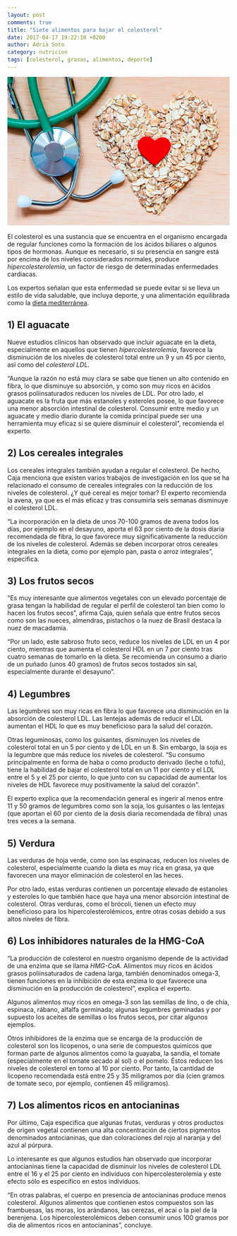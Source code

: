 ```yaml
---
layout: post
comments: true
title: "Siete alimentos para bajar el colesterol"
date: 2017-04-17 19:22:10 +0200
author: Adrià Soto
category: nutricion
tags: [colesterol, grasas, alimentos, deporte]
---
```

![Colesterol](/img/colesterol.jpg)

El colesterol es una sustancia que se encuentra en el organismo encargada de regular 
funciones como la formación de los ácidos biliares o algunos tipos de hormonas. Aunque 
es necesario, si su presencia en sangre está por encima de los niveles considerados normales, 
produce _hipercolesterolemia_, un factor de riesgo de determinadas enfermedades cardiacas.

Los expertos señalan que esta enfermedad se puede evitar si se lleva un estilo de vida saludable, 
que incluya deporte, y una alimentación equilibrada como la [dieta mediterránea](https://es.wikipedia.org/wiki/Dieta_mediterr%C3%A1nea).

<!--excerpt-->

## 1) El aguacate

Nueve estudios clínicos han observado que incluir aguacate en la dieta, especialmente en aquellos 
que tienen _hipercolesterolemia_, favorece la disminución de los niveles de colesterol total entre 
un 9 y un 45 por ciento, así como del _colesterol LDL_.

“Aunque la razón no está muy clara se sabe que tienen un alto contenido en fibra, lo que disminuye 
su absorción, y como son muy ricos en ácidos grasos poliinsaturados reducen los niveles de LDL. 
Por otro lado, el aguacate es la fruta que más estanoles y esteroles posee, lo que favorece una 
menor absorción intestinal de colesterol. Consumir entre medio y un aguacate y medio diario durante 
la comida principal puede ser una herramienta muy eficaz si se quiere disminuir el colesterol”, 
recomienda el experto.

## 2) Los cereales integrales

Los cereales integrales también ayudan a regular el colesterol. De hecho, Caja menciona que existen 
varios trabajos de investigación en los que se ha relacionado el consumo de cereales integrales con 
la reducción de los niveles de colesterol. ¿Y qué cereal es mejor tomar? El experto recomienda la 
avena, ya que es el más eficaz y tras consumirla seis semanas disminuye el colesterol LDL.

“La incorporación en la dieta de unos 70-100 gramos de avena todos los días, por ejemplo en el 
desayuno, aporta el 63 por ciento de la dosis diaria recomendada de fibra, lo que favorece muy 
significativamente la reducción de los niveles de colesterol. Además se deben incorporar otros 
cereales integrales en la dieta, como por ejemplo pan, pasta o arroz integrales”, especifica.

## 3) Los frutos secos

“Es muy interesante que alimentos vegetales con un elevado porcentaje de grasa tengan la habilidad 
de regular el perfil de colesterol tan bien como lo hacen los frutos secos”, afirma Caja, quien 
señala que entre frutos secos como son las nueces, almendras, pistachos o la nuez de Brasil 
destaca la nuez de macadamia.

“Por un lado, este sabroso fruto seco, reduce los niveles de LDL en un 4 por ciento, mientras 
que aumenta el colesterol HDL en un 7 por ciento tras cuatro semanas de tomarlo en la dieta. Se 
recomienda un consumo a diario de un puñado (unos 40 gramos) de frutos secos tostados sin sal, 
especialmente durante el desayuno”.

## 4) Legumbres

Las legumbres son muy ricas en fibra lo que favorece una disminución en la absorción de colesterol 
LDL. Las lentejas además de reducir el LDL aumentan el HDL lo que es muy beneficioso para la salud 
del corazón.

Otras leguminosas, como los guisantes, disminuyen los niveles de colesterol total en un 5 por ciento 
y de LDL en un 8. Sin embargo, la soja es la legumbre que más reduce los niveles de colesterol. 
“Su consumo principalmente en forma de haba o como producto derivado (leche o tofu), tiene la habilidad 
de bajar el colesterol total en un 11 por ciento y el LDL entre el 5 y el 25 por ciento, lo que junto 
con su capacidad de aumentar los niveles de HDL favorece muy positivamente la salud del corazón".

El experto explica que la recomendación general es ingerir al menos entre 11 y 50 gramos de legumbres 
como son la soja, los guisantes o las lentejas (que aportan el 60 por ciento de la dosis diaria 
recomendada de fibra) unas tres veces a la semana.

## 5) Verdura

Las verduras de hoja verde, como son las espinacas, reducen los niveles de colesterol, especialmente 
cuando la dieta es muy rica en grasa, ya que favorecen una mayor eliminación de colesterol en las heces.

Por otro lado, estas verduras contienen un porcentaje elevado de estanoles y esteroles lo que también 
hace que haya una menor absorción intestinal de colesterol. Otras verduras, como el brócoli, tienen un 
efecto muy beneficioso para los hipercolesterolémicos, entre otras cosas debido a sus altos niveles de 
fibra.

## 6) Los inhibidores naturales de la HMG-CoA

“La producción de colesterol en nuestro organismo depende de la actividad de una enzima que se llama _HMG-CoA_. 
Alimentos muy ricos en ácidos grasos poliinsaturados de cadena larga, también denominados omega-3, tienen 
funciones en la inhibición de esta enzima lo que favorece una disminución en la producción de colesterol”, 
explica el experto.

Algunos alimentos muy ricos en omega-3 son las semillas de lino, o de chía, espinaca, rábano, alfalfa 
germinada; algunas legumbres geminadas y por supuesto los aceites de semillas o los frutos secos, por 
citar algunos ejemplos.

Otros inhibidores de la enzima que se encarga de la producción de colesterol son los licopenos, o una 
serie de compuestos químicos que forman parte de algunos alimentos como la guayaba, la sandía, el tomate 
(especialmente en el tomate secado al sol) o el pomelo. Éstos reducen los niveles de colesterol en torno al 
10 por ciento. Por tanto, la cantidad de licopeno recomendada está entre 25 y 35 miligramos por día (cien 
gramos de tomate seco, por ejemplo, contienen 45 miligramos).

## 7) Los alimentos ricos en antocianinas

Por último, Caja especifica que algunas frutas, verduras y otros productos de origen vegetal contienen una 
alta concentración de ciertos pigmentos denominados antocianinas, que dan coloraciones del rojo al naranja 
y del azul al púrpura.

Lo interesante es que algunos estudios han observado que incorporar antocianinas tiene la capacidad de 
disminuir los niveles de colesterol LDL entre el 16 y el 25 por ciento en individuos con 
hipercolesterolemia y este efecto sólo es específico en estos individuos.

“En otras palabras, el cuerpo en presencia de antocianinas produce menos colesterol. Algunos alimentos 
que contienen estos compuestos son las frambuesas, las moras, los arándanos, las cerezas, el acai o la 
piel de la berenjena. Los hipercolesterolémicos deben consumir unos 100 gramos por día de alimentos ricos 
en antocianinas”, concluye.
